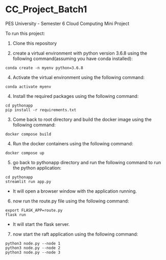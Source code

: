 # CC_Project_Batch1
PES University - Semester 6 Cloud Computing Mini Project

To run this project:

1. Clone this repository

2. create a virtual environment with python version 3.6.8 using the following command(assuming you have conda installed):
```
conda create -n myenv python=3.6.8
```

4. Activate the virtual environment using the following command:
```
conda activate myenv
```

4. Install the required packages using the following command:
```
cd pythonapp
pip install -r requirements.txt
```

3. Come back to root directory and build the docker image using the following command:
```
docker compose build
```

4. Run the docker containers using the following command:
```
docker compose up
```

5. go back to pythonapp directory and run the following command to run the python application:
```
cd pythonapp
streamlit run app.py
```
* It will open a browser window with the application running.

6. now run the route.py file using the following command:
```
export FLASK_APP=route.py
flask run
```
* It will start the flask server.

7. now start the raft application using the following command:
```
python3 node.py --node 1
python3 node.py --node 2
python3 node.py --node 3
```